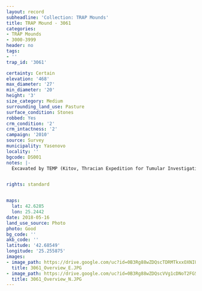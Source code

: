 ```yaml
---
layout: record
subheadline: 'Collection: TRAP Mounds'
title: TRAP Mound - 3061
categories:
- TRAP Mounds
- 3000-3999
header: no
tags:
- ''
trap_id: '3061'

certainty: Certain
elevation: '468'
max_diameter: '27'
min_diameter: '20'
height: '3'
size_category: Medium
surrounding_land_use: Pasture
surface_condition: Stones
robbed: Yes
crm_condition: '2'
crm_intactness: '2'
campaign: '2010'
source: Survey
municipality: Yasenovo
locality: ''
bgcode: DS001
notes: |-
  Excavated by TEMP (Kitov, Thracian Expedition for Tumular Investigations).


rights: standard


maps:
  lat: 42.6285
  lon: 25.2442
date: 2018-05-16
land_use_source: Photo
photo: Good
bg_code: ''
akb_code: ''
latitude: '42.68549'
longitude: '25.255875'
images:
- image_path: https://drive.google.com/uc?id=0B3Rg88wZDQscTDRMTkxxOXNIU1U
  title: 3061_Overview_E.JPG
- image_path: https://drive.google.com/uc?id=0B3Rg88wZDQscVVg1cDNoT2FGSUE
  title: 3061_Overview_N.JPG
---
```

